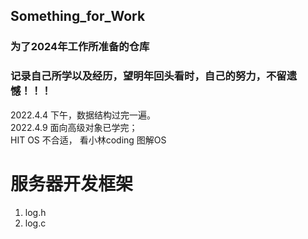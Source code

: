 ## Something_for_Work
### 为了2024年工作所准备的仓库
### 记录自己所学以及经历，望明年回头看时，自己的努力，不留遗憾！！！
2022.4.4 下午，数据结构过完一遍。\
2022.4.9  面向高级对象已学完；\
HIT OS 不合适， 看小林coding 图解OS

# 服务器开发框架
1. log.h
2. log.c
